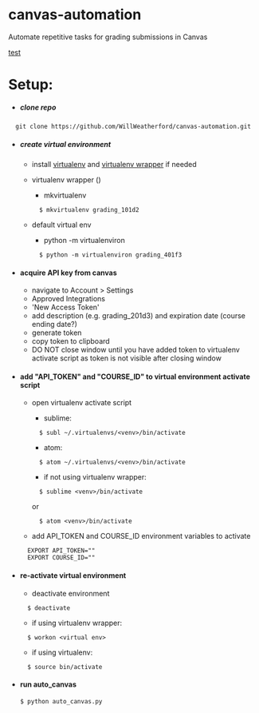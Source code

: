 # canvas-automation
Automate repetitive tasks for grading submissions in Canvas


[test](#Setup)

# Setup:
- ##### clone repo
```
  git clone https://github.com/WillWeatherford/canvas-automation.git
```


- ##### create virtual environment
    - install [virtualenv](http://docs.python-guide.org/en/latest/dev/virtualenvs/) and [virtualenv wrapper](http://docs.python-guide.org/en/latest/dev/virtualenvs/#virtualenvwrapper-ref) if needed
    - virtualenv wrapper ()
        - mkvirtualenv <venv>
        ```
          $ mkvirtualenv grading_101d2
        ```

    - default virtual env
        - python -m virtualenviron <venv>
        ```
          $ python -m virtualenviron grading_401f3
        ```


- #### acquire API key from canvas
    - navigate to Account > Settings
    - Approved Integrations
    - 'New Access Token'
    - add description (e.g. grading_201d3) and expiration date (course ending date?)
    - generate token
    - copy token to clipboard
    - DO NOT close window until you have added token to virtualenv activate script as token is not visible after closing window


- #### add "API\_TOKEN" and "COURSE\_ID" to virtual environment activate script
    - open virtualenv activate script
        - sublime:
        ```
          $ subl ~/.virtualenvs/<venv>/bin/activate
        ```
        - atom:
        ```
          $ atom ~/.virtualenvs/<venv>/bin/activate
        ```

        - if not using virtualenv wrapper:
        ```
          $ sublime <venv>/bin/activate
        ```
        or
        ```
          $ atom <venv>/bin/activate
        ```

    - add API_TOKEN and COURSE_ID environment variables to activate
    ```
      EXPORT API_TOKEN=""
      EXPORT COURSE_ID=""
    ```


- #### re-activate virtual environment
    - deactivate environment
    ```
      $ deactivate
    ```

    - if using virtualenv wrapper:
    ```
      $ workon <virtual env>
    ```

    - if using virtualenv:
    ```
      $ source bin/activate
    ```


- #### run auto_canvas
    ```
  $ python auto_canvas.py
    ```
